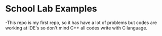 # School Lab Examples

-This repo is my first repo, so it has have a lot of problems but codes are working at IDE's so don't mind C++ all codes write with C language.
